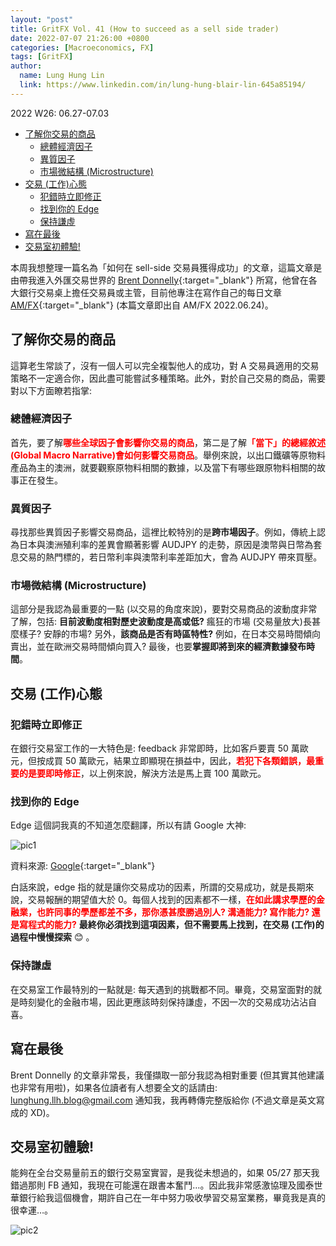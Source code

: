 ```yaml
---
layout: "post"
title: GritFX Vol. 41 (How to succeed as a sell side trader)
date: 2022-07-07 21:26:00 +0800
categories: [Macroeconomics, FX]
tags: [GritFX]
author:
  name: Lung Hung Lin
  link: https://www.linkedin.com/in/lung-hung-blair-lin-645a85194/ 
---
```

2022 W26: 06.27-07.03
- [了解你交易的商品](#了解你交易的商品)
  - [總體經濟因子](#總體經濟因子)
  - [異質因子](#異質因子)
  - [市場微結構 (Microstructure)](#市場微結構-microstructure)
- [交易 (工作)心態](#交易-工作心態)
  - [犯錯時立即修正](#犯錯時立即修正)
  - [找到你的 Edge](#找到你的-edge)
  - [保持謙虛](#保持謙虛)
- [寫在最後](#寫在最後)
- [交易室初體驗!](#交易室初體驗)
  
本周我想整理一篇名為「如何在 sell-side 交易員獲得成功」的文章，這篇文章是由帶我進入外匯交易世界的 [Brent Donnelly](https://www.linkedin.com/in/brent-donnelly-98321187/){:target="_blank"} 所寫，他曾在各大銀行交易桌上擔任交易員或主管，目前他專注在寫作自己的每日文章 [AM/FX](https://www.spectramarkets.com/am-fx/){:target="_blank"} (本篇文章即出自 AM/FX 2022.06.24)。

## 了解你交易的商品
這算老生常談了，沒有一個人可以完全複製他人的成功，對 A 交易員適用的交易策略不一定適合你，因此盡可能嘗試多種策略。此外，對於自己交易的商品，需要對以下方面瞭若指掌:

### 總體經濟因子
首先，要了解<span style="color:red">**哪些全球因子會影響你交易的商品**</span>，第二是了解<span style="color:red">**「當下」的總經敘述 (Global Macro Narrative)會如何影響交易商品**</span>。舉例來說，以出口鐵礦等原物料產品為主的澳洲，就要觀察原物料相關的數據，以及當下有哪些跟原物料相關的故事正在發生。

### 異質因子
尋找那些異質因子影響交易商品，這裡比較特別的是**跨市場因子**。例如，傳統上認為日本與澳洲殖利率的差異會顯著影響 AUDJPY 的走勢，原因是澳幣與日幣為套息交易的熱門標的，若日幣利率與澳幣利率差距加大，會為 AUDJPY 帶來買壓。

### 市場微結構 (Microstructure)
這部分是我認為最重要的一點 (以交易的角度來說)，要對交易商品的波動度非常了解，包括: **目前波動度相對歷史波動度是高或低?** 瘋狂的市場 (交易量放大)長甚麼樣子? 安靜的市場? 另外，**該商品是否有時區特性?** 例如，在日本交易時間傾向賣出，並在歐洲交易時間傾向買入? 最後，也要**掌握即將到來的經濟數據發布時間**。

## 交易 (工作)心態
### 犯錯時立即修正
在銀行交易室工作的一大特色是: feedback 非常即時，比如客戶要賣 50 萬歐元，但按成買 50 萬歐元，結果立即顯現在損益中，因此，<span style="color:red">**若犯下各類錯誤，最重要的是要即時修正**</span>，以上例來說，解決方法是馬上賣 100 萬歐元。

### 找到你的 Edge
Edge 這個詞我真的不知道怎麼翻譯，所以有請 Google 大神:

![pic1](https://lh3.googleusercontent.com/pw/AM-JKLUryy7usDvtpkeMXqfm1P8gULhW5zbQxMwsAgBTu30tRH-1HoZ1sGe5JjekbilsUOkKg_Ki65gyXGmQmyMafh2IpUoRUOpea2HUSWVjh6fvUOsDZl1qkLo11ESIrYNRsXEZ2jY0tKfLZjumWPwLmB2D=w1015-h455-no?authuser=0)

資料來源: [Google](https://www.google.com/search?q=edge+meaning+in+trading&sxsrf=ALiCzsayFXVjc46_nVhWx4tBnv8yGls38Q%3A1657197928816&ei=aNXGYuqzMaLt2roPn-KByAo&ved=0ahUKEwjqh_qu5-b4AhWitlYBHR9xAKkQ4dUDCA4&uact=5&oq=edge+meaning+in+trading&gs_lcp=Cgdnd3Mtd2l6EAMyBQgAEMsBOgcIABBHELADOggIABAeEAcQCjoGCAAQHhAHOggIABAeEAgQBzoICAAQHhAHEAU6CAgAEB4QBxATSgQIQRgASgQIRhgAULIGWKMSYIkUaAFwAXgAgAFwiAHlB5IBAzkuMpgBAKABAcgBB8ABAQ&sclient=gws-wiz){:target="_blank"}

白話來說，edge 指的就是讓你交易成功的因素，所謂的交易成功，就是長期來說，交易報酬的期望值大於 0。每個人找到的因素都不一樣，<span style="color:red">**在如此講求學歷的金融業，也許同事的學歷都差不多，那你憑甚麼勝過別人? 溝通能力? 寫作能力? 還是寫程式的能力?**</span> **最終你必須找到這項因素，但不需要馬上找到，在交易 (工作)的過程中慢慢探索** 😊 。

### 保持謙虛
在交易室工作最特別的一點就是: 每天遇到的挑戰都不同。畢竟，交易室面對的就是時刻變化的金融市場，因此更應該時刻保持謙虛，不因一次的交易成功沾沾自喜。

## 寫在最後
Brent Donnelly 的文章非常長，我僅擷取一部分我認為相對重要 (但其實其他建議也非常有用啦)，如果各位讀者有人想要全文的話請由: lunghung.llh.blog@gmail.com  通知我，我再轉傳完整版給你 (不過文章是英文寫成的 XD)。

## 交易室初體驗!
能夠在全台交易量前五的銀行交易室實習，是我從未想過的，如果 05/27 那天我錯過那則 FB 通知，我現在可能還在跟書本奮鬥…。因此我非常感激協理及國泰世華銀行給我這個機會，期許自己在一年中努力吸收學習交易室業務，畢竟我是真的很幸運…。

![pic2](https://lh3.googleusercontent.com/pw/AM-JKLXUinJERmbu2G9OdDSHsWKjgTJvfcDCHdfKb7RCThJwP0JYkGyPRLv4vb9Sy7aEM8FoOKrew5PKFrm72wIPbNoLVORZrwBtBqhYoO-JDmb-aFhNeafSzxeJyQ-Tqu9JhzZbRQ01XA1oU93rJEnQHnz9=w670-h893-no?authuser=0)

